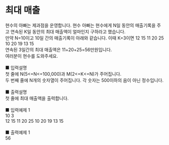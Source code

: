 # 최대 매출
현수의 아빠는 제과점을 운영합니다. 현수 아빠는 현수에게 N일 동안의 매출기록을 주고 연속된 K일 동안의 최대 매출액이 얼마인지 구하라고 했습니다. <br>
만약 N=10이고 10일 간의 매출기록이 아래와 같습니다. 이때 K=3이면 12 15 11 20 25 10 20 19 13 15<br>
연속된 3일간의 최대 매출액은 11+20+25=56만원입니다.<br>
여러분이 현수를 도와주세요.<br>
<br>
■ 입력설명<br>
첫 줄에 N(5<=N<=100,000)과 M(2<=K<=N)가 주어집니다.<br>
두 번째 줄에 N개의 숫자열이 주어집니다. 각 숫자는 500이하의 음이 아닌 정수입니다.<br>
<br>
■ 출력설명<br>
첫 줄에 최대 매출액을 출력합니다.<br>
<br>
■ 입력예제 1<br>
10 3<br>
12 15 11 20 25 10 20 19 13 15<br>
<br>
■ 출력예제 1<br>
56